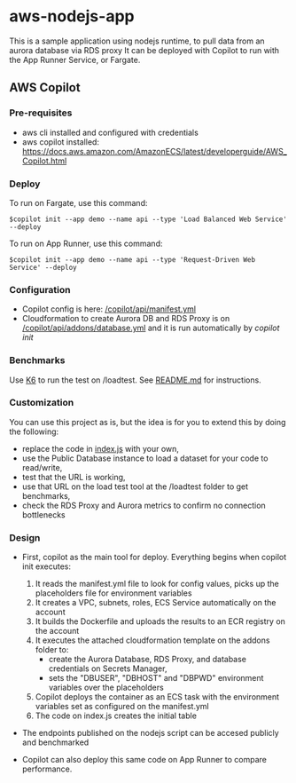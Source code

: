 # aws-nodejs-app

This is a sample application using nodejs runtime, to pull data from an aurora database via RDS proxy
It can be deployed with Copilot to run with the App Runner Service, or Fargate.

## AWS Copilot

### Pre-requisites

- aws cli installed and configured with credentials
- aws copilot installed: <https://docs.aws.amazon.com/AmazonECS/latest/developerguide/AWS_Copilot.html>

### Deploy

To run on Fargate, use this command:

```shell
$copilot init --app demo --name api --type 'Load Balanced Web Service' --deploy
```

To run on App Runner, use this command:

```shell
$copilot init --app demo --name api --type 'Request-Driven Web Service' --deploy
```

### Configuration

- Copilot config is here: [/copilot/api/manifest.yml](/copilot/api/manifest.yml)
- Cloudformation to create Aurora DB and RDS Proxy is on [/copilot/api/addons/database.yml](/copilot/api/addons/database.yml) and it is run automatically by _copilot init_

### Benchmarks

Use [K6](https://k6.io/docs/getting-started/running-k6/) to run the test on /loadtest. See [README.md](/loadtest/README.md) for instructions.

### Customization

You can use this project as is, but the idea is for you to extend this by doing the following:

- replace the code in [index.js](index.js) with your own,
- use the Public Database instance to load a dataset for your code to read/write,
- test that the URL is working,
- use that URL on the load test tool at the /loadtest folder to get benchmarks,
- check the RDS Proxy and Aurora metrics to confirm no connection bottlenecks

### Design

- First, copilot as the main tool for deploy. Everything begins when copilot init executes:
  
  1. It reads the manifest.yml file to look for config values, picks up the placeholders file for environment variables
  2. It creates a VPC, subnets, roles, ECS Service automatically on the account
  3. It builds the Dockerfile and uploads the results to an ECR registry on the account
  4. It executes the attached cloudformation template on the addons folder to:
     - create the Aurora Database, RDS Proxy, and database credentials on Secrets Manager,
     - sets the "DBUSER", "DBHOST" and "DBPWD" environment variables over the placeholders
  5. Copilot deploys the container as an ECS task with the environment variables set as configured on the manifest.yml
  6. The code on index.js creates the initial table

- The endpoints published on the nodejs script can be accesed publicly and benchmarked
- Copilot can also deploy this same code on App Runner to compare performance.

